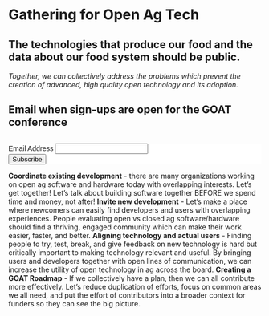 # Gathering for Open Ag Tech

## The technologies that produce our food and the data about our food system should be public.

_Together, we can collectively address the problems which prevent the creation of advanced, high quality open technology and its adoption._

## Email when sign-ups are open for the GOAT conference

<!-- Begin MailChimp Signup Form -->
<link href="//cdn-images.mailchimp.com/embedcode/classic-10_7.css" rel="stylesheet" type="text/css">
<style type="text/css">
    #mc_embed_signup{background:#fff; clear:left; font:14px Helvetica,Arial,sans-serif; }
    /* Add your own MailChimp form style overrides in your site stylesheet or in this style block.
       We recommend moving this block and the preceding CSS link to the HEAD of your HTML file. */
</style>
<div id="mc_embed_signup">
<form action="https://our-sci.us15.list-manage.com/subscribe/post?u=653d1531fa61bc874cfa79b79&amp;id=4d7120a2c3" method="post" id="mc-embedded-subscribe-form" name="mc-embedded-subscribe-form" class="validate" target="_blank" novalidate>
    <div id="mc_embed_signup_scroll">
    <h2></h2>
<div class="mc-field-group">
    <label for="mce-EMAIL">Email Address </label>
    <input type="email" value="" name="EMAIL" class="required email" id="mce-EMAIL">
</div>
    <div id="mce-responses" class="clear">
        <div class="response" id="mce-error-response" style="display:none"></div>
        <div class="response" id="mce-success-response" style="display:none"></div>
    </div>    <!-- real people should not fill this in and expect good things - do not remove this or risk form bot signups-->
    <div style="position: absolute; left: -5000px;" aria-hidden="true"><input type="text" name="b_653d1531fa61bc874cfa79b79_4d7120a2c3" tabindex="-1" value=""></div>
    <div class="clear"><input type="submit" value="Subscribe" name="subscribe" id="mc-embedded-subscribe" class="button"></div>
    </div>
</form>
</div>
<script type='text/javascript' src='//s3.amazonaws.com/downloads.mailchimp.com/js/mc-validate.js'></script><script type='text/javascript'>(function($) {window.fnames = new Array(); window.ftypes = new Array();fnames[0]='EMAIL';ftypes[0]='email';fnames[1]='FNAME';ftypes[1]='text';fnames[2]='LNAME';ftypes[2]='text';}(jQuery));var $mcj = jQuery.noConflict(true);</script>
<!--End mc_embed_signup-->

**Coordinate existing development** - there are many organizations working on open ag software and hardware today with overlapping interests. Let’s get together! Let’s talk about building software together BEFORE we spend time and money, not after!
**Invite new development** - Let’s make a place where newcomers can easily find developers and users with overlapping experiences. People evaluating open vs closed ag software/hardware should find a thriving, engaged community which can make their work easier, faster, and better.
**Aligning technology and actual users** - Finding people to try, test, break, and give feedback on new technology is hard but critically important to making technology relevant and useful. By bringing users and developers together with open lines of communication, we can increase the utility of open technology in ag across the board.
**Creating a GOAT Roadmap** - If we collectively have a plan, then we can all contribute more effectively. Let’s reduce duplication of efforts, focus on common areas we all need, and put the effort of contributors into a broader context for funders so they can see the big picture.

